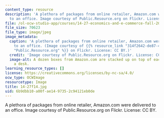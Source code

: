 ```yaml
---
content_type: resource
description: 'A plethora of packages from online retailer, Amazon.com were delivered
  to an office. Image courtesy of Public.Resource.org on Flickr. License: CC BY.'
file: /ol-ocw-studio-app/courses/14-27-economics-and-e-commerce-fall-2014/6b9dbb10a00fae1497352c94121eb0de_14-27f14.jpg
file_size: 70623
file_type: image/jpeg
image_metadata:
  caption: 'A plethora of packages from online retailer, Amazon.com were delivered
    to an office. (Image courtesy of {{% resource_link "314f2642-de87-49be-a2ac-b4ad5049d6f3"
    "Public.Resource.org" %}} on Flickr. License: CC BY.)'
  credit: 'Image courtesy of Public.Resource.org on Flickr. License: CC BY.'
  image-alt: A dozen boxes from Amazon.com are stacked up on top of each other on
    a desk.
learning_resource_types: []
license: https://creativecommons.org/licenses/by-nc-sa/4.0/
ocw_type: OCWImage
resourcetype: Image
title: 14-27f14.jpg
uid: 6b9dbb10-a00f-ae14-9735-2c94121eb0de
---
```

A plethora of packages from online retailer, Amazon.com were delivered to an office. Image courtesy of Public.Resource.org on Flickr. License: CC BY.